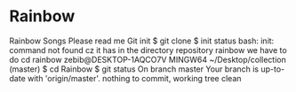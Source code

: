 # Rainbow
Rainbow Songs
Please read me 
Git init
$ git clone
$ init status
bash: init: command not found
cz it has in the directory repository rainbow we have to do cd rainbow
zebib@DESKTOP-1AQCO7V MINGW64 ~/Desktop/collection (master)
$ cd Rainbow
$ git status
On branch master
Your branch is up-to-date with 'origin/master'.
nothing to commit, working tree clean
